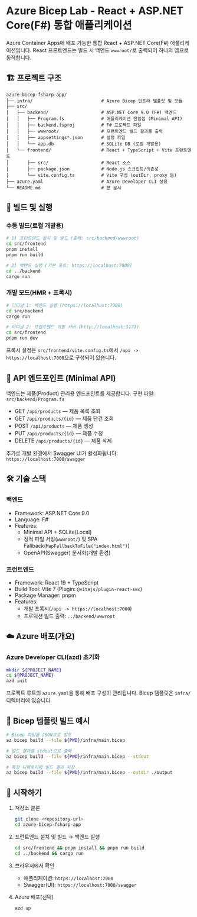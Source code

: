 # Azure Bicep Lab - React + ASP.NET Core(F#) 통합 애플리케이션

Azure Container Apps에 배포 가능한 통합 React + ASP.NET Core(F#) 애플리케이션입니다. React 프론트엔드는 빌드 시 백엔드 `wwwroot/`로 출력되어 하나의 앱으로 동작합니다.

## 🏗️ 프로젝트 구조

```text
azure-bicep-fsharp-app/
├── infra/                          # Azure Bicep 인프라 템플릿 및 모듈
├── src/
│   ├── backend/                    # ASP.NET Core 9.0 (F#) 백엔드
│   │   ├── Program.fs              # 애플리케이션 진입점 (Minimal API)
│   │   ├── backend.fsproj          # F# 프로젝트 파일
│   │   ├── wwwroot/                # 프런트엔드 빌드 결과물 출력
│   │   ├── appsettings*.json       # 설정 파일
│   │   └── app.db                  # SQLite DB (로컬 개발용)
│   └── frontend/                   # React + TypeScript + Vite 프런트엔드
│       ├── src/                    # React 소스
│       ├── package.json            # Node.js 스크립트/의존성
│       └── vite.config.ts          # Vite 구성 (outDir, proxy 등)
├── azure.yaml                      # Azure Developer CLI 설정
└── README.md                       # 본 문서
```

## 🚀 빌드 및 실행

### 수동 빌드(로컬 개발용)

```bash
# 1) 프런트엔드 설치 및 빌드 (출력: src/backend/wwwroot)
cd src/frontend
pnpm install
pnpm run build

# 2) 백엔드 실행 (기본 포트: https://localhost:7000)
cd ../backend
cargo run
```

### 개발 모드(HMR + 프록시)

```bash
# 터미널 1: 백엔드 실행 (https://localhost:7000)
cd src/backend
cargo run

# 터미널 2: 프런트엔드 개발 서버 (http://localhost:5173)
cd src/frontend
pnpm run dev
```

프록시 설정은 `src/frontend/vite.config.ts`에서 `/api -> https://localhost:7000`으로 구성되어 있습니다.

## 🔌 API 엔드포인트 (Minimal API)

백엔드는 제품(Product) 관리용 엔드포인트를 제공합니다. 구현 파일: `src/backend/Program.fs`

- GET `/api/products` — 제품 목록 조회
- GET `/api/products/{id}` — 제품 단건 조회
- POST `/api/products` — 제품 생성
- PUT `/api/products/{id}` — 제품 수정
- DELETE `/api/products/{id}` — 제품 삭제

추가로 개발 환경에서 Swagger UI가 활성화됩니다: `https://localhost:7000/swagger`

## 🛠️ 기술 스택

### 백엔드

- Framework: ASP.NET Core 9.0
- Language: F#
- Features:
  - Minimal API + SQLite(Local)
  - 정적 파일 서빙(`wwwroot/`) 및 SPA Fallback(`MapFallbackToFile("index.html")`)
  - OpenAPI(Swagger) 문서화(개발 환경)

### 프런트엔드

- Framework: React 19 + TypeScript
- Build Tool: Vite 7 (Plugin: `@vitejs/plugin-react-swc`)
- Package Manager: pnpm
- Features:
  - 개발 프록시(`/api -> https://localhost:7000`)
  - 프로덕션 빌드 출력: `../backend/wwwroot`

## ☁️ Azure 배포(개요)

### Azure Developer CLI(azd) 초기화

```bash
mkdir ${PROJECT_NAME}
cd ${PROJECT_NAME}
azd init
```

프로젝트 루트의 `azure.yaml`을 통해 배포 구성이 관리됩니다. Bicep 템플릿은 `infra/` 디렉터리에 있습니다.

## 📝 Bicep 템플릿 빌드 예시

```bash
# Bicep 파일을 JSON으로 빌드
az bicep build --file ${PWD}/infra/main.bicep

# 빌드 결과를 stdout으로 출력
az bicep build --file ${PWD}/infra/main.bicep --stdout

# 특정 디렉토리에 빌드 결과 저장
az bicep build --file ${PWD}/infra/main.bicep --outdir ./output
```

## 🚦 시작하기

1. 저장소 클론

   ```bash
   git clone <repository-url>
   cd azure-bicep-fsharp-app
   ```

2. 프런트엔드 설치 및 빌드 → 백엔드 실행

   ```bash
   cd src/frontend && pnpm install && pnpm run build
   cd ../backend && cargo run
   ```

3. 브라우저에서 확인

   - 애플리케이션: `https://localhost:7000`
   - Swagger(UI): `https://localhost:7000/swagger`

4. Azure 배포(선택)

   ```bash
   azd up
   ```
